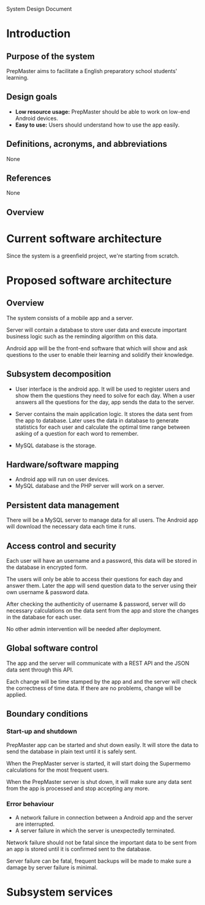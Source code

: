 System Design Document

# Introduction
## Purpose of the system
PrepMaster aims to facilitate a English preparatory school students' learning.

## Design goals

- **Low resource usage:** PrepMaster should be able to work on low-end Android devices.
- **Easy to use:** Users should understand how to use the app easily.

## Definitions, acronyms, and abbreviations
None
## References
None
## Overview

# Current software architecture
Since the system is a greenfield project, we're starting from scratch.

# Proposed software architecture

## Overview

The system consists of a mobile app and a server.

Server will contain a database to store user data and execute important business logic such as the reminding algorithm on this data.

Android app will be the front-end software that which will show and ask questions to the user to enable their learning and solidify their knowledge. 

## Subsystem decomposition

- User interface is the android app. It will be used to register users and show them the questions they need to solve for each day. When a user answers all the questions for the day, app sends the data to the server.

- Server contains the main application logic. It stores the data sent from the app to database. Later uses the data in database to generate statistics for each user and calculate the optimal time range between asking of a question for each word to remember.

- MySQL database is the storage.

## Hardware/software mapping

- Android app will run on user devices.
- MySQL database and the PHP server will work on a server.

## Persistent data management

There will be a MySQL server to manage data for all users. The Android app will download the necessary data each time it runs.

## Access control and security

Each user will have an username and a password, this data will be stored in the database in encrypted form. 

The users will only be able to access their questions for each day and answer them. Later the app will send question data to the server using their own username & password data.

After checking the authenticity of username & password, server will do necessary calculations on the data sent from the app and store the changes in the database for each user.

No other admin intervention will be needed after deployment.

## Global software control

The app and the server will communicate with a REST API and the JSON data sent through this API.

Each change will be time stamped by the app and and the server will check the correctness of time data. If there are no problems, change will be applied.

## Boundary conditions

### Start-up and shutdown

PrepMaster app can be started and shut down easily. It will store the data to send the database in plain text until it is safely sent.

When the PrepMaster server is started, it will start doing the Supermemo calculations for the most frequent users.

When the PrepMaster server is shut down, it will make sure any data sent from the app is processed and stop accepting any more.

### Error behaviour

- A network failure in connection between a Android app and the server are interrupted.
- A server failure in which the server is unexpectedly terminated.

Network failure should not be fatal since the important data to be sent from an app is stored until it is confirmed sent to the database.

Server failure can be fatal, frequent backups will be made to make sure a damage by server failure is minimal.

# Subsystem services
